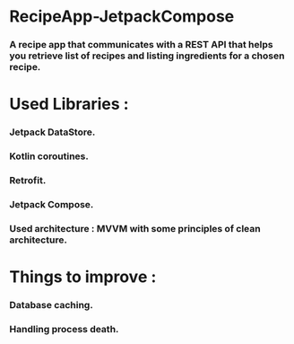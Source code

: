 # RecipeApp-JetpackCompose

### A recipe app that communicates with a REST API that helps you retrieve list of recipes and listing ingredients for a chosen recipe.

# Used Libraries : 
### Jetpack DataStore.
### Kotlin coroutines.
### Retrofit.
### Jetpack Compose.
### Used architecture : MVVM with some principles of clean architecture.

# Things to improve : 
### Database caching.
### Handling process death.
